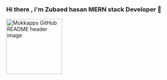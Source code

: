 ### Hi there , i'm Zubaed hasan MERN stack Developer 👋
<img  height="150"  src="https://i.ibb.co.com/Kxpy45x5/4457758-2344359.jpg" alt="Mokkapps GitHub README header image">
